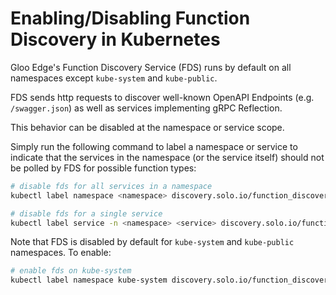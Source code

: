 # Enabling/Disabling Function Discovery in Kubernetes

Gloo Edge's Function Discovery Service (FDS) runs by default on all namespaces 
except `kube-system` and `kube-public`.

FDS sends http requests to discover well-known OpenAPI Endpoints (e.g.
`/swagger.json`) as well as services implementing gRPC Reflection.

This behavior can be disabled at the namespace or service scope.

Simply run the following command to label a namespace or service to indicate that the services in the namespace (or the service itself) should not be polled by FDS for possible function types:

```bash
# disable fds for all services in a namespace
kubectl label namespace <namespace> discovery.solo.io/function_discovery=disabled
```

```bash
# disable fds for a single service 
kubectl label service -n <namespace> <service> discovery.solo.io/function_discovery=disabled
```

Note that FDS is disabled by default for `kube-system` and `kube-public` namespaces. To enable:

```bash
# enable fds on kube-system
kubectl label namespace kube-system discovery.solo.io/function_discovery=enabled
```